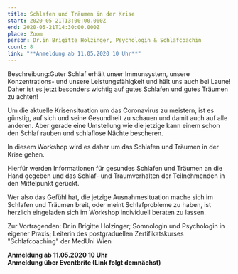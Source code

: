 ```yaml
---
title: Schlafen und Träumen in der Krise
start: 2020-05-21T13:00:00.000Z
end: 2020-05-21T14:30:00.000Z
place: Zoom
person: Dr.in Brigitte Holzinger, Psychologin & Schlafcoachin
count: 8
link: "**Anmeldung ab 11.05.2020 10 Uhr**"
---
```

Beschreibung:Guter Schlaf erhält unser Immunsystem, unsere Konzentrations- und unsere Leistungsfähigkeit und hält uns auch bei Laune! Daher ist es jetzt besonders wichtig auf gutes Schlafen und gutes Träumen zu achten!

Um die aktuelle Krisensituation um das Coronavirus zu meistern, ist es günstig, auf sich und seine Gesundheit zu schauen und damit auch auf alle anderen. Aber gerade eine Umstellung wie die jetzige kann einem schon den Schlaf rauben und schlaflose Nächte bescheren.

In diesem Workshop wird es daher um das Schlafen und Träumen in der Krise gehen.

Hierfür werden Informationen für gesundes Schlafen und Träumen an die Hand gegeben und das Schlaf- und Traumverhalten der Teilnehmenden in den Mittelpunkt gerückt.

Wer also das Gefühl hat, die jetzige Ausnahmesituation mache sich im Schlafen und Träumen breit, oder meint Schlafprobleme zu haben, ist herzlich eingeladen sich im Workshop individuell beraten zu lassen.

Zur Vortragenden: Dr.in Brigitte Holzinger; Somnologin und Psychologin in eigener Praxis; Leiterin des postgraduellen Zertifikatskurses "Schlafcoaching" der MedUni Wien

**Anmeldung ab 11.05.2020 10 Uhr**\
**Anmeldung über Eventbrite (Link folgt demnächst)**